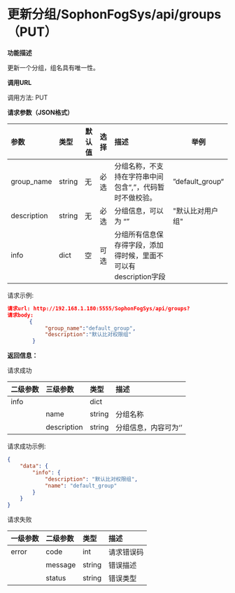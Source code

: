 # 更新分组/SophonFogSys/api/groups（PUT）

**功能描述**

更新一个分组，组名具有唯一性。

**调用URL**

调用方法: PUT

**请求参数（JSON格式）**

| 参数        | 类型   |  默认值  | 选择 | 描述                                                         |  举例   |
| :---------- | :----- | ----------------------------------- | :--- | :----------------------------------------------------------- | --------------------------------- |
| group_name  | string | 无                                  | 必选 | 分组名称，不支持在字符串中间包含“,”，代码暂时不做校验。      | ”default_group“                   |
| description | string | 无                                  | 必选 | 分组信息，可以为 “”                                          | "默认比对用户组"                  |
| info        | dict   | 空                                  | 可选 | 分组所有信息保存得字段，添加得时候，里面不可以有description字段 |                                   |

请求示例:

```json
请求url: http://192.168.1.180:5555/SophonFogSys/api/groups?
请求body:
       {
            "group_name":"default_group",
            "description":"默认比对权限组"
        }
```

**返回信息：**

请求成功

| 二级参数 | 三级参数    | 类型   | 描述                 |
| :------- | :---------- | :----- | :------------------- |
| info     |             | dict   |                      |
|          | name        | string | 分组名称             |
|          | description | string | 分组信息，内容可为‘’ |

请求成功示例:

```json
{
    "data": {
        "info": {
            "description": "默认比对权限组",
            "name": "default_group"
        }
    }
}
```

请求失败

| 一级参数 | 二级参数 | 类型   | 描述       |
| :------- | :------- | :----- | :--------- |
| error    | code     | int    | 请求错误码 |
|          | message  | string | 错误描述   |
|          | status   | string | 错误类型   |
